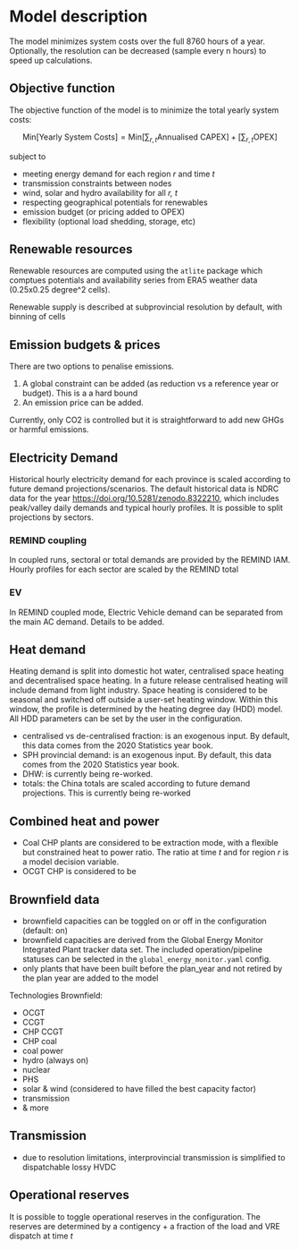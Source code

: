 # Model description

The model minimizes system costs over the full 8760 hours of a year. Optionally, the resolution can be decreased (sample every n hours) to speed up calculations.

## Objective function

The objective function of the model is to minimize the total yearly system costs:

$$
\text{Min} \left[ \text{Yearly System Costs} \right ] =\text{Min} \left[ \sum_{r,t} \text{Annualised CAPEX} \right ] + \left[ \sum_{r,t} \text{OPEX} \right ]
$$

subject to
- meeting energy demand for each region *r* and time *t*
- transmission constraints between nodes
- wind, solar and hydro availability for all *r, t*
- respecting geographical potentials for renewables
- emission budget (or pricing added to OPEX)
- flexibility (optional load shedding, storage, etc)


## Renewable resources
Renewable resources are computed using the `atlite` package which comptues potentials and availability series from ERA5 weather data (0.25x0.25 degree^2 cells). 

Renewable supply is described at subprovincial resolution by default, with binning of cells

## Emission budgets & prices

There are two options to penalise emissions. 

1. A global constraint can be added (as reduction vs a reference year or budget). This is a a hard bound
2. An emission price can be added.

Currently, only CO2 is controlled but it is straightforward to add new GHGs or harmful emissions.

## Electricity Demand
Historical hourly electricity demand for each province is scaled according to future demand projections/scenarios. The default historical data is NDRC data for the year https://doi.org/10.5281/zenodo.8322210, which includes peak/valley daily demands and typical hourly profiles. It is possible to split projections by sectors.

### REMIND coupling
In coupled runs, sectoral or total demands are provided by the REMIND IAM. Hourly profiles for each sector are scaled by the REMIND total

### EV
In REMIND coupled mode, Electric Vehicle demand can be separated from the main AC demand. Details to be added.

## Heat demand

Heating demand is split into domestic hot water, centralised space heating and decentralised space heating. In a future release centralised heating will include demand from light industry. Space heating is considered to be seasonal and switched off outside a user-set heating window. Within this window, the profile is determined by the heating degree day (HDD) model. All HDD parameters can be set by the user in the configuration.

- centralised vs de-centralised fraction: is an exogenous input. By default, this data comes from the 2020 Statistics year book.
- SPH provincial demand: is an exogenous input. By default, this data comes from the 2020 Statistics year book.
- DHW: is currently being re-worked. 
- totals: the China totals are scaled according to future demand projections. This is currently being re-worked


## Combined heat and power
- Coal CHP plants are considered to be extraction mode, with a flexible but constrained heat to power ratio. The ratio at time $t$ and for region $r$ is a model decision variable.
- OCGT CHP is considered to be 

## Brownfield data
- brownfield capacities can be toggled on or off in the configuration (default: on)
- brownfield capacities are derived from the Global Energy Monitor Integrated Plant tracker data set. The included operation/pipeline statuses can be selected in the `global_energy_monitor.yaml` config. 
- only plants that have been built before the plan_year and not retired by the plan year are added to the model

Technologies Brownfield:
- OCGT
- CCGT
- CHP CCGT
- CHP coal
- coal power
- hydro (always on)
- nuclear
- PHS
- solar & wind (considered to have filled the best capacity factor)
- transmission
- & more

## Transmission
- due to resolution limitations, interprovincial transmission is simplified to dispatchable lossy HVDC

## Operational reserves
It is possible to toggle operational reserves in the configuration. The reserves are determined by a contigency + a fraction of the load and VRE dispatch at time $t$ 